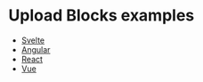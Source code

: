 # Upload Blocks examples

* [Svelte](https://codesandbox.io/s/github/uploadcare/jsdk-examples/tree/main/svelte-uploader)
* [Angular](https://codesandbox.io/s/github/uploadcare/jsdk-examples/tree/main/angular-uploader)
* [React](https://codesandbox.io/s/github/uploadcare/jsdk-examples/tree/main/react-uploader)
* [Vue](https://codesandbox.io/s/github/uploadcare/jsdk-examples/tree/main/vue-uploader)
